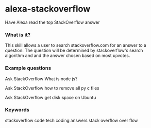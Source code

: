 # alexa-stackoverflow
Have Alexa read the top StackOverflow answer

### What is it?

This skill allows a user to search stackoverflow.com for an answer to a question.
The question will be determined by stackoverflow's search algorithm and and the answer chosen based on most upvotes.


### Example questions

Ask StackOverflow What is node js?

Ask StackOverflow how to remove all py c files

Ask StackOverflow get disk space on Ubuntu


### Keywords

stackoverflow code tech coding answers stack overflow over flow
